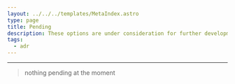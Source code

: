 ```yaml
---
layout: ../../../templates/MetaIndex.astro
type: page
title: Pending
description: These options are under consideration for further development of my website, or simply captured for future reference.
tags:
  - adr
---
```


---

> nothing pending at the moment
